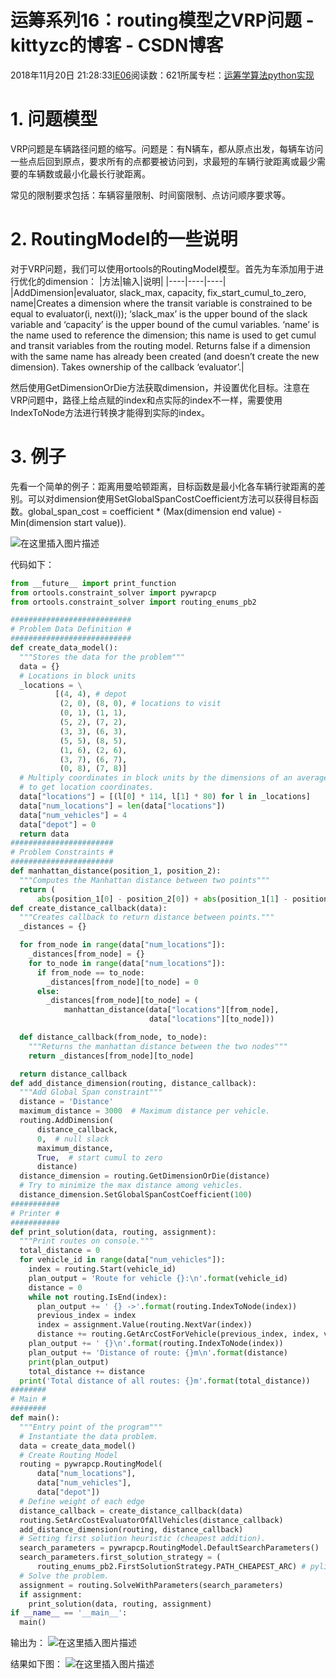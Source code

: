 # 运筹系列16：routing模型之VRP问题 - kittyzc的博客 - CSDN博客
2018年11月20日 21:28:33[IE06](https://me.csdn.net/kittyzc)阅读数：621所属专栏：[运筹学算法python实现](https://blog.csdn.net/column/details/26511.html)
# 1. 问题模型

VRP问题是车辆路径问题的缩写。问题是：有N辆车，都从原点出发，每辆车访问一些点后回到原点，要求所有的点都要被访问到，求最短的车辆行驶距离或最少需要的车辆数或最小化最长行驶距离。

常见的限制要求包括：车辆容量限制、时间窗限制、点访问顺序要求等。

# 2. RoutingModel的一些说明

对于VRP问题，我们可以使用ortools的RoutingModel模型。首先为车添加用于进行优化的dimension：
|方法|输入|说明|
|----|----|----|
|AddDimension|evaluator, slack_max, capacity, fix_start_cumul_to_zero, name|Creates a dimension where the transit variable is constrained to be equal to evaluator(i, next(i)); ‘slack_max’ is the upper bound of the slack variable and ‘capacity’ is the upper bound of the cumul variables. ‘name’ is the name used to reference the dimension; this name is used to get cumul and transit variables from the routing model. Returns false if a dimension with the same name has already been created (and doesn’t create the new dimension). Takes ownership of the callback ‘evaluator’.|

然后使用GetDimensionOrDie方法获取dimension，并设置优化目标。注意在VRP问题中，路径上给点赋的index和点实际的index不一样，需要使用IndexToNode方法进行转换才能得到实际的index。

# 3. 例子

先看一个简单的例子：距离用曼哈顿距离，目标函数是最小化各车辆行驶距离的差别。可以对dimension使用SetGlobalSpanCostCoefficient方法可以获得目标函数。global_span_cost = coefficient * (Max(dimension end value) - Min(dimension start value)).

![在这里插入图片描述](https://img-blog.csdnimg.cn/20181120202033404.png?x-oss-process=image/watermark,type_ZmFuZ3poZW5naGVpdGk,shadow_10,text_aHR0cHM6Ly9ibG9nLmNzZG4ubmV0L2tpdHR5emM=,size_16,color_FFFFFF,t_70)

代码如下：

```python
from __future__ import print_function
from ortools.constraint_solver import pywrapcp
from ortools.constraint_solver import routing_enums_pb2

###########################
# Problem Data Definition #
###########################
def create_data_model():
  """Stores the data for the problem"""
  data = {}
  # Locations in block units
  _locations = \
          [(4, 4), # depot
           (2, 0), (8, 0), # locations to visit
           (0, 1), (1, 1),
           (5, 2), (7, 2),
           (3, 3), (6, 3),
           (5, 5), (8, 5),
           (1, 6), (2, 6),
           (3, 7), (6, 7),
           (0, 8), (7, 8)]
  # Multiply coordinates in block units by the dimensions of an average city block, 114m x 80m,
  # to get location coordinates.
  data["locations"] = [(l[0] * 114, l[1] * 80) for l in _locations]
  data["num_locations"] = len(data["locations"])
  data["num_vehicles"] = 4
  data["depot"] = 0
  return data
#######################
# Problem Constraints #
#######################
def manhattan_distance(position_1, position_2):
  """Computes the Manhattan distance between two points"""
  return (
      abs(position_1[0] - position_2[0]) + abs(position_1[1] - position_2[1]))
def create_distance_callback(data):
  """Creates callback to return distance between points."""
  _distances = {}

  for from_node in range(data["num_locations"]):
    _distances[from_node] = {}
    for to_node in range(data["num_locations"]):
      if from_node == to_node:
        _distances[from_node][to_node] = 0
      else:
        _distances[from_node][to_node] = (
            manhattan_distance(data["locations"][from_node],
                               data["locations"][to_node]))

  def distance_callback(from_node, to_node):
    """Returns the manhattan distance between the two nodes"""
    return _distances[from_node][to_node]

  return distance_callback
def add_distance_dimension(routing, distance_callback):
  """Add Global Span constraint"""
  distance = 'Distance'
  maximum_distance = 3000  # Maximum distance per vehicle.
  routing.AddDimension(
      distance_callback,
      0,  # null slack
      maximum_distance,
      True,  # start cumul to zero
      distance)
  distance_dimension = routing.GetDimensionOrDie(distance)
  # Try to minimize the max distance among vehicles.
  distance_dimension.SetGlobalSpanCostCoefficient(100)
###########
# Printer #
###########
def print_solution(data, routing, assignment):
  """Print routes on console."""
  total_distance = 0
  for vehicle_id in range(data["num_vehicles"]):
    index = routing.Start(vehicle_id)
    plan_output = 'Route for vehicle {}:\n'.format(vehicle_id)
    distance = 0
    while not routing.IsEnd(index):
      plan_output += ' {} ->'.format(routing.IndexToNode(index))
      previous_index = index
      index = assignment.Value(routing.NextVar(index))
      distance += routing.GetArcCostForVehicle(previous_index, index, vehicle_id)
    plan_output += ' {}\n'.format(routing.IndexToNode(index))
    plan_output += 'Distance of route: {}m\n'.format(distance)
    print(plan_output)
    total_distance += distance
  print('Total distance of all routes: {}m'.format(total_distance))
########
# Main #
########
def main():
  """Entry point of the program"""
  # Instantiate the data problem.
  data = create_data_model()
  # Create Routing Model
  routing = pywrapcp.RoutingModel(
      data["num_locations"],
      data["num_vehicles"],
      data["depot"])
  # Define weight of each edge
  distance_callback = create_distance_callback(data)
  routing.SetArcCostEvaluatorOfAllVehicles(distance_callback)
  add_distance_dimension(routing, distance_callback)
  # Setting first solution heuristic (cheapest addition).
  search_parameters = pywrapcp.RoutingModel.DefaultSearchParameters()
  search_parameters.first_solution_strategy = (
      routing_enums_pb2.FirstSolutionStrategy.PATH_CHEAPEST_ARC) # pylint: disable=no-member
  # Solve the problem.
  assignment = routing.SolveWithParameters(search_parameters)
  if assignment:
    print_solution(data, routing, assignment)
if __name__ == '__main__':
  main()
```

输出为：
![在这里插入图片描述](https://img-blog.csdnimg.cn/20181120212722597.png?x-oss-process=image/watermark,type_ZmFuZ3poZW5naGVpdGk,shadow_10,text_aHR0cHM6Ly9ibG9nLmNzZG4ubmV0L2tpdHR5emM=,size_16,color_FFFFFF,t_70)

结果如下图：
![在这里插入图片描述](https://img-blog.csdnimg.cn/20181120212636192.png?x-oss-process=image/watermark,type_ZmFuZ3poZW5naGVpdGk,shadow_10,text_aHR0cHM6Ly9ibG9nLmNzZG4ubmV0L2tpdHR5emM=,size_16,color_FFFFFF,t_70)

